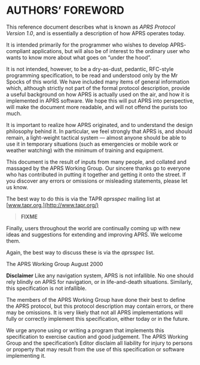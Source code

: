 # AUTHORS’ FOREWORD

This reference document describes what is known as _APRS Protocol Version 1.0_, and is essentially a description of how APRS operates today.

It is intended primarily for the programmer who wishes to develop APRS- compliant applications, but will also be of interest to the ordinary user who wants to know more about what goes on “under the hood”.

It is not intended, however, to be a dry-as-dust, pedantic, RFC-style programming specification, to be read and understood only by the Mr Spocks of this world. We have included many items of general information which, although strictly not part of the formal protocol description, provide a useful background on how APRS is actually used on the air, and how it is implemented in APRS software. We hope this will put APRS into perspective, will make the document more readable, and will not offend the purists too much.

It is important to realize how APRS originated, and to understand the design philosophy behind it. In particular, we feel strongly that APRS is, and should remain, a light-weight tactical system — almost anyone should be able to use it in temporary situations (such as emergencies or mobile work or weather watching) with the minimum of training and equipment.

This document is the result of inputs from many people, and collated and massaged by the APRS Working Group. Our sincere thanks go to everyone who has contributed in putting it together and getting it onto the street. If you discover any errors or omissions or misleading statements, please let us know.

The best way to do this is via the TAPR _aprsspec_ mailing list at [www.tapr.org.](http://www.tapr.org/)

> **FIXME**

Finally, users throughout the world are continually coming up with new ideas and suggestions for extending and improving APRS. We welcome them.

Again, the best way to discuss these is via the _aprsspec_ list.

The APRS Working Group August 2000

**Disclaimer** Like any navigation system, APRS is not infallible. No one should rely blindly on APRS for navigation, or in life-and-death situations. Similarly, this specification is not infallible.

The members of the APRS Working Group have done their best to define the APRS protocol, but this protocol description may contain errors, or there may be omissions. It is very likely that not all APRS implementations will fully or correctly implement this specification, either today or in the future.

We urge anyone using or writing a program that implements this specification to exercise caution and good judgement. The APRS Working Group and the specification’s Editor disclaim all liability for injury to persons or property that may result from the use of this specification or software implementing it.
